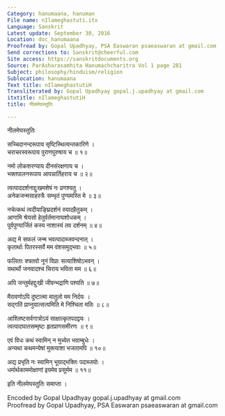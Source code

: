 ```yaml
---
Category: hanumaana, hanuman
File name: nIlameghastuti.itx
Language: Sanskrit
Latest update: September 30, 2016
Location: doc_hanumaana
Proofread by: Gopal Upadhyay, PSA Easwaran psaeaswaran at gmail.com
Send corrections to: Sanskrit@cheerful.com
Site access: https://sanskritdocuments.org
Source: ParAsharasamhita Hanumachcharitra Vol 1 page 281
Subject: philosophy/hinduism/religion
Sublocation: hanumaana
Text title: nIlameghastutiH
Transliterated by: Gopal Upadhyay gopal.j.upadhyay at gmail.com
itxtitle: nIlameghastutiH
title: नीलमेघस्तुतिः

---
```

  
 नीलमेघस्तुतिः   
  
सच्चिदानन्दरूपाय सृष्टिस्थित्यन्तकारिणे ।  
चराचरस्वरूपाय पुराणपुरुषाय च ॥ १॥  
  
नमो लोकशरण्याय दीनसंरक्षणाय च ।  
भक्तपालनरूपाय आपन्नार्तिहराय च ॥ २॥  
  
त्वत्पाददर्शनाद्दुःखमशेषं नः प्रणश्यतु ।  
अनेकजन्मसाहस्त्रैः सम्भृतं पुण्यमस्ति मे ॥ ३॥  
  
नचेत्कथं त्वदीयाङ्घ्रिदर्शनं स्यादहैतुकम् ।  
आगामि श्रेयसो हेतुर्वर्तमानाघशोधकम् ।  
पूर्वपुण्यार्जितं कस्य नाशास्यं तव दर्शनम् ॥ ४॥  
  
अद्य मे सफलं जन्म भवत्पादाब्जवन्दनात् ।  
कृतार्थाः पितरस्सर्वे मम वंशसमुद्भवाः ॥ ५॥  
  
फलिताः क्त्रतवो नूनं विप्राः सत्याशिषोऽभवन् ।  
यथार्थो जनवादश्च चिराय भविता मम ॥ ६॥  
  
अपि जन्तुर्महद्दुःखी जीवन्भद्राणि पश्यति ॥ ७॥  
  
मैरावणोऽपि दुष्टात्मा मातुलो मम निर्दयः ।  
सद्गतिं प्राप्नुयात्सत्यमिति मे निश्चिता मतिः ॥ ८॥  
  
आश्लिष्टसर्वगात्रोऽयं साक्षात्कृतपदद्वयः ।  
त्वत्पादघातसम्मृष्टः हृतप्राणसमीरणः ॥ ९॥  
  
एवं विधः कथं स्वामिन् न मुच्येत भवाम्बुधेः ।  
अन्यथा कथमन्येषां मुक्त्याशा भजतामपि ॥ १०॥  
  
अद्य प्रभृति नः स्वामिन् भूयाद्भक्तिः पदाब्जयोः ।  
धर्मार्थकाममोक्षाणां इयमेव प्रसूर्मम ॥ ११॥  
  
इति नीलमेघस्तुतिः समाप्ता ।  
  
Encoded by Gopal Upadhyay gopal.j.upadhyay at gmail.com  
Proofread by Gopal Upadhyay, PSA Easwaran psaeaswaran at gmail.com  
  
